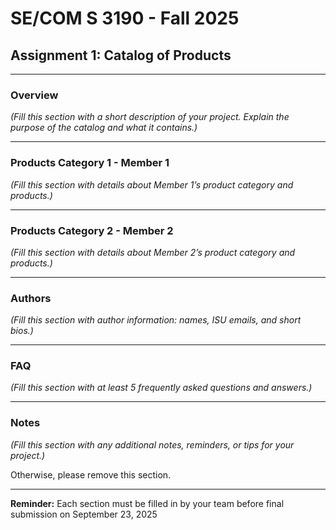 # SE/COM S 3190 - Fall 2025

## Assignment 1: Catalog of Products

---

### Overview

_(Fill this section with a short description of your project. Explain the purpose of the catalog and what it contains.)_

---

### Products Category 1 - Member 1

_(Fill this section with details about Member 1’s product category and products.)_

---

### Products Category 2 - Member 2

_(Fill this section with details about Member 2’s product category and products.)_

---

### Authors

_(Fill this section with author information: names, ISU emails, and short bios.)_

---

### FAQ

_(Fill this section with at least 5 frequently asked questions and answers.)_

---

### Notes

_(Fill this section with any additional notes, reminders, or tips for your project.)_ <br/>

Otherwise, please remove this section.

---

**Reminder:** Each section must be filled in by your team before final submission on September 23, 2025
